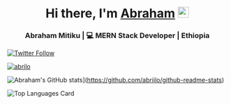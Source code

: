 <div align="center">
<h1 align='center'>Hi there, I'm <a href="https://hemant.codes">Abraham</a> <img src="https://media.giphy.com/media/hvRJCLFzcasrR4ia7z/giphy.gif" width="25px"> </h1>
</div>

<div align="center">
<h3>  Abraham Mitiku | 💻 MERN Stack Developer | Ethiopia </h3>
</div>

<p align="center">

<a align='center' href="https://twitter.com/abriiloo"><img alt="Twitter Follow" src="https://img.shields.io/twitter/follow/abriiloo?style=for-the-badge&color=09f&labelColor=black&logo=twitter&label=@abriiloo"></a>

<a href="https://badges.pufler.dev/visits/abriilo/abriilo"> <img alt="abrilo" src="https://badges.pufler.dev/visits/abriilo/abriilo"> </a>

</p>

![Abraham's GitHub stats](https://github-readme-stats.vercel.app/api?username=abriilo&show_icons=true&count_private=true)](https://github.com/abriilo/github-readme-stats)



![Top Languages Card]([https://github-readme-stats.vercel.app/api/top-langs/?username=abriilo])

